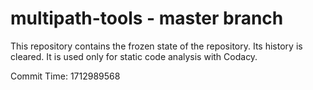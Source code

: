 # multipath-tools - master branch

This repository contains the frozen state of the repository.
Its history is cleared. It is used only for static code
analysis with Codacy.

Commit Time: 1712989568